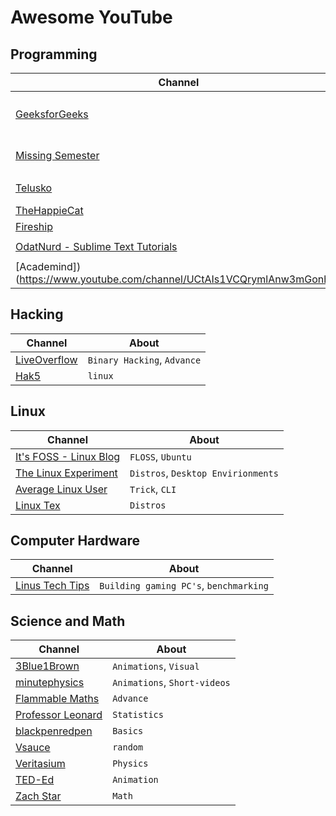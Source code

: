 # Awesome YouTube

## Programming

Channel | About
---|---
[GeeksforGeeks](https://www.youtube.com/channel/UC0RhatS1pyxInC00YKjjBqQ) | `Competitive Programming`, `Interview Questions`
[Missing Semester](https://www.youtube.com/channel/UCuXy5tCgEninup9cGplbiFw) | `CLI`, `Programming Tools`
[Telusko](https://www.youtube.com/channel/UC59K-uG2A5ogwIrHw4bmlEg) | `WebDev`, `Python`, `Java`
[TheHappieCat](https://www.youtube.com/channel/UCtAIs1VCQrymlAnw3mGonhw) | `Basics`
[Fireship](https://www.youtube.com/channel/UCtAIs1VCQrymlAnw3mGonhw) | `WebDev`
[OdatNurd - Sublime Text Tutorials](https://www.youtube.com/channel/UCtAIs1VCQrymlAnw3mGonhw) | `sublime-text editor`
[Academind])(https://www.youtube.com/channel/UCtAIs1VCQrymlAnw3mGonhw) | `web-dev`


## Hacking

Channel | About
---|---
[LiveOverflow](https://www.youtube.com/channel/UClcE-kVhqyiHCcjYwcpfj9w) | `Binary Hacking`, `Advance`
[Hak5](https://www.youtube.com/channel/UCtAIs1VCQrymlAnw3mGonhw) | `linux`

## Linux

Channel | About
---|---
[It's FOSS - Linux Blog](https://www.youtube.com/c/Itsfoss/featured) | `FLOSS`, `Ubuntu`
[The Linux Experiment](https://www.youtube.com/channel/UC5UAwBUum7CPN5buc-_N1Fw) | `Distros`, `Desktop Envirionments`
[Average Linux User](https://www.youtube.com/channel/UCZiL6BoryLWxyapUuVYW27g) | `Trick`, `CLI`
[Linux Tex](https://www.youtube.com/channel/UCtAIs1VCQrymlAnw3mGonhw) | `Distros`


## Computer Hardware

Channel | About
---|---
[Linus Tech Tips](https://www.youtube.com/channel/UCXuqSBlHAE6Xw-yeJA0Tunw) | `Building gaming PC's`, `benchmarking`

## Science and Math

Channel | About
---|---
[3Blue1Brown](https://www.youtube.com/channel/UCYO_jab_esuFRV4b17AJtAw) | `Animations`, `Visual`
[minutephysics](https://www.youtube.com/channel/UCUHW94eEFW7hkUMVaZz4eDg) | `Animations`, `Short-videos`
[Flammable Maths](https://www.youtube.com/channel/UCtAIs1VCQrymlAnw3mGonhw) | `Advance`
[Professor Leonard](https://www.youtube.com/channel/UCtAIs1VCQrymlAnw3mGonhw) | `Statistics`
[blackpenredpen](https://www.youtube.com/channel/UCtAIs1VCQrymlAnw3mGonhw) | `Basics`
[Vsauce](https://www.youtube.com/channel/UCtAIs1VCQrymlAnw3mGonhw) | `random`
[Veritasium](https://www.youtube.com/channel/UCtAIs1VCQrymlAnw3mGonhw) | `Physics`
[TED-Ed](https://www.youtube.com/channel/UCtAIs1VCQrymlAnw3mGonhw) | `Animation`
[Zach Star](https://www.youtube.com/channel/UCtAIs1VCQrymlAnw3mGonhw) | `Math`
